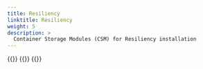 ```yaml
---
title: Resiliency
linktitle: Resiliency 
weight: 5
description: >
  Container Storage Modules (CSM) for Resiliency installation
--- 
```



{{<include file="content/v1/getting-started/installation/helm/modules/resiliency/installation.md" hideIds="1,2,3,5">}}
{{<include file="content/v1/getting-started/installation/helm/modules/resiliency/powerstore.md">}}
{{<include file="content/v1/getting-started/installation/helm/modules/resiliency/dynamicparameters.md">}}
